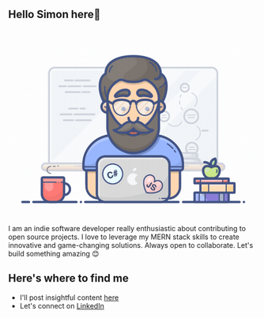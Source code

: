 ## Hello Simon here👋

![Display GIF](images/display.gif)

I am an indie software developer really enthusiastic about contributing to open source projects. I love to leverage my MERN stack skills to create innovative and game-changing solutions. Always open to collaborate. Let's build something amazing 😊

## Here's where to find me
- I'll post insightful content [here](https://dev.to/simon_nungwa_9597c9315a6d)
- Let's connect on [LinkedIn](https://www.linkedin.com/in/simon-nungwa-188b532a7/)
